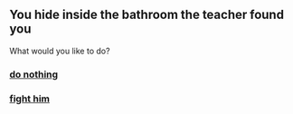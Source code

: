 ## You hide inside the bathroom the teacher found you

What would you like to do?
### [do nothing](../ending3/ending3.md)
### [fight him](../ending2/ending2.md)
